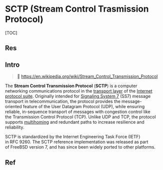 # SCTP (Stream Control Trasmission Protocol)

[TOC]



## Res


## Intro
> 🔗 https://en.wikipedia.org/wiki/Stream_Control_Transmission_Protocol

The **Stream Control Transmission Protocol** (**SCTP**) is a computer networking communications protocol in the [transport layer](https://en.wikipedia.org/wiki/Transport_layer "Transport layer") of the [Internet protocol suite](https://en.wikipedia.org/wiki/Internet_protocol_suite "Internet protocol suite"). Originally intended for [Signaling System 7](https://en.wikipedia.org/wiki/Signaling_System_7 "Signaling System 7") (SS7) message transport in telecommunication, the protocol provides the message-oriented feature of the User Datagram Protocol (UDP), while ensuring reliable, in-sequence transport of messages with congestion control like the Transmission Control Protocol (TCP). Unlike UDP and TCP, the protocol supports [multihoming](https://en.wikipedia.org/wiki/Multihoming "Multihoming") and redundant paths to increase resilience and reliability.

SCTP is standardized by the Internet Engineering Task Force (IETF) in RFC 9260. The SCTP reference implementation was released as part of FreeBSD version 7, and has since been widely ported to other platforms.



## Ref


